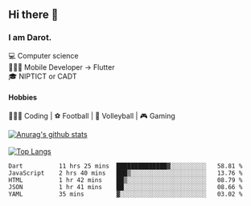 ## Hi there 👋

### I am Darot.

💻 Computer science <br>
🧑🏻‍💻 Mobile Developer -> Flutter<br>
🎓 NIPTICT or CADT<br>

#### Hobbies 
🧑🏻‍💻 Coding  |  ⚽️ Football | 🏐 Volleyball | 🎮 Gaming<br>

<!-- [![Darot's GitHub stats](https://github-readme-stats.vercel.app/api?username=darot-chen)](https://github.com/darot-chen/github-readme-stats) -->
<!--
**darot-chen/darot-chen** is a ✨ _special_ ✨ repository because its `README.md` (this file) appears on your GitHub profile.

Here are some ideas to get you started:

- 🔭 I’m currently working on ...
- 🌱 I’m currently learning ...
- 👯 I’m looking to collaborate on ...
- 🤔 I’m looking for help with ...
- 💬 Ask me about ...
- 📫 How to reach me: ...
- 😄 Pronouns: ...
- ⚡ Fun fact: ...
-->

[![Anurag's github stats](https://github-readme-stats.vercel.app/api?username=darot-chen&count_private=true&theme=cobalt&show_icons=true)](https://github.com/darot-chen)
</br>
</br>
[![Top Langs](https://github-readme-stats.vercel.app/api/top-langs/?username=darot-chen&layout=compact&theme=cobalt)](https://github.com/darot-chen/)


<!--START_SECTION:waka-->

```text
Dart          11 hrs 25 mins  ██████████████▓░░░░░░░░░░   58.81 %
JavaScript    2 hrs 40 mins   ███▒░░░░░░░░░░░░░░░░░░░░░   13.76 %
HTML          1 hr 42 mins    ██▒░░░░░░░░░░░░░░░░░░░░░░   08.79 %
JSON          1 hr 41 mins    ██░░░░░░░░░░░░░░░░░░░░░░░   08.66 %
YAML          35 mins         ▓░░░░░░░░░░░░░░░░░░░░░░░░   03.02 %
```

<!--END_SECTION:waka-->
